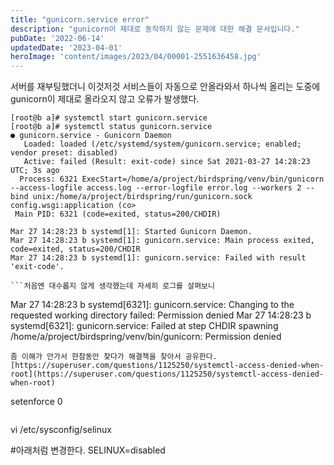 ```yaml
---
title: "gunicorn.service error"
description: "gunicorn이 제대로 동작하지 않는 문제에 대한 해결 문서입니다."
pubDate: '2022-06-14'
updatedDate: '2023-04-01'
heroImage: 'content/images/2023/04/00001-2551636458.jpg'
---
```


서버를 재부팅했더니 이것저것 서비스들이 자동으로 안올라와서 하나씩 올리는 도중에 gunicorn이 제대로 올라오지 않고 오류가 발생했다.
```
[root@b a]# systemctl start gunicorn.service
[root@b a]# systemctl status gunicorn.service
● gunicorn.service - Gunicorn Daemon
   Loaded: loaded (/etc/systemd/system/gunicorn.service; enabled; vendor preset: disabled)
   Active: failed (Result: exit-code) since Sat 2021-03-27 14:28:23 UTC; 3s ago
  Process: 6321 ExecStart=/home/a/project/birdspring/venv/bin/gunicorn --access-logfile access.log --error-logfile error.log --workers 2 --bind unix:/home/a/project/birdspring/run/gunicorn.sock config.wsgi:application (co>
 Main PID: 6321 (code=exited, status=200/CHDIR)

Mar 27 14:28:23 b systemd[1]: Started Gunicorn Daemon.
Mar 27 14:28:23 b systemd[1]: gunicorn.service: Main process exited, code=exited, status=200/CHDIR
Mar 27 14:28:23 b systemd[1]: gunicorn.service: Failed with result 'exit-code'.

```처음엔 대수롭지 않게 생각했는데 자세히 로그를 살펴보니
```
Mar 27 14:28:23 b systemd[6321]: gunicorn.service: Changing to the requested working directory failed: Permission denied
Mar 27 14:28:23 b systemd[6321]: gunicorn.service: Failed at step CHDIR spawning /home/a/project/birdspring/venv/bin/gunicorn: Permission denied

```퍼미션엔 문제가 없었다. 왜냐면 관련 디렉토리는 전부 777로 권한설정이 되어있기 때문이다.
좀 이해가 안가서 한참동안 찾다가 해결책을 찾아서 공유한다.
[https://superuser.com/questions/1125250/systemctl-access-denied-when-root](https://superuser.com/questions/1125250/systemctl-access-denied-when-root)
```
setenforce 0

```위 방법으로는 서버가 내려갔다 올라오면 또 실행해줘야 하기 때문에 위 처럼 변경한후에
```
vi /etc/sysconfig/selinux

#아래처럼 변경한다.
SELINUX=disabled

```아 해결되서 시원하면서도 짜증난다…